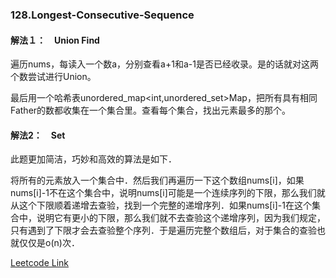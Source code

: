 ### 128.Longest-Consecutive-Sequence

#### 解法１：　Union Find
遍历nums，每读入一个数a，分别查看a+1和a-1是否已经收录。是的话就对这两个数尝试进行Union。

最后用一个哈希表unordered_map<int,unordered_set<int>>Map，把所有具有相同Father的数都收集在一个集合里。查看每个集合，找出元素最多的那个。
  
#### 解法2：　Set
此题更加简洁，巧妙和高效的算法是如下．

将所有的元素放入一个集合中．然后我们再遍历一下这个数组nums[i]，如果nums[i]-1不在这个集合中，说明nums[i]可能是一个连续序列的下限，那么我们就从这个下限顺着递增去查验，找到一个完整的递增序列．如果nums[i]-1在这个集合中，说明它有更小的下限，那么我们就不去查验这个递增序列，因为我们规定，只有遇到了下限才会去查验整个序列．于是遍历完整个数组后，对于集合的查验也就仅仅是o(n)次．


[Leetcode Link](https://leetcode.com/problems/longest-consecutive-sequence)